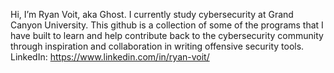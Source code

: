 Hi, I’m Ryan Voit, aka Ghost. I currently study cybersecurity at Grand Canyon University. This github is a collection of some of the programs that I have built to learn and help contribute back to the cybersecurity community through inspiration and collaboration in writing offensive security tools. 
LinkedIn: https://www.linkedin.com/in/ryan-voit/
